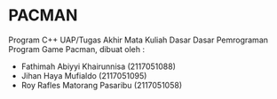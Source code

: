 # PACMAN
Program C++
UAP/Tugas Akhir Mata Kuliah Dasar Dasar Pemrograman
Program Game Pacman, dibuat oleh :
   - Fathimah Abiyyi Khairunnisa (2117051088)
   - Jihan Haya Mufialdo (2117051095)
   - Roy Rafles Matorang Pasaribu (2117051058)

